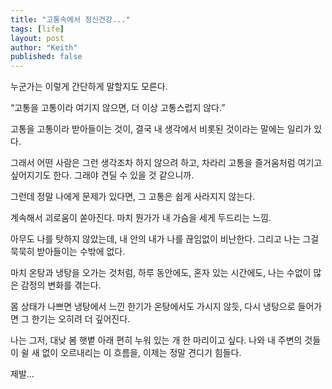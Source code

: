 ```yaml
---
title: "고통속에서 정신건강..."
tags: [life]
layout: post
author: "Keith"
published: false
---
```


누군가는 이렇게 간단하게 말할지도 모른다.

“고통을 고통이라 여기지 않으면, 더 이상 고통스럽지 않다.”

고통을 고통이라 받아들이는 것이, 결국 내 생각에서 비롯된 것이라는 말에는 일리가 있다.

그래서 어떤 사람은 그런 생각조차 하지 않으려 하고,
차라리 고통을 즐거움처럼 여기고 싶어지기도 한다.
그래야 견딜 수 있을 것 같으니까.

그런데 정말 나에게 문제가 있다면,
그 고통은 쉽게 사라지지 않는다.

계속해서 괴로움이 쏟아진다.
마치 뭔가가 내 가슴을 세게 두드리는 느낌.

아무도 나를 탓하지 않았는데,
내 안의 내가 나를 끊임없이 비난한다.
그리고 나는 그걸 묵묵히 받아들이는 수밖에 없다.

마치 온탕과 냉탕을 오가는 것처럼,
하루 동안에도,
혼자 있는 시간에도,
나는 수없이 많은 감정의 변화를 겪는다.

몸 상태가 나쁘면 냉탕에서 느낀 한기가 온탕에서도 가시지 않듯,
다시 냉탕으로 들어가면 그 한기는 오히려 더 깊어진다.

나는 그저, 대낮 봄 햇볕 아래 편히 누워 있는 개 한 마리이고 싶다.
나와 내 주변의 것들이 쉴 새 없이 오르내리는 이 흐름을,
이제는 정말 견디기 힘들다.

제발…